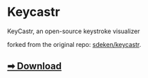 # Keycastr

KeyCastr, an open-source keystroke visualizer

forked from the original repo: [sdeken/keycastr](https://github.com/sdeken/keycastr).

## [➡︎ Download](https://github.com/keycastr/keycastr/releases)
